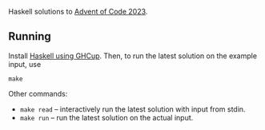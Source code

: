 Haskell solutions to [Advent of Code 2023](https://adventofcode.com/2023).

## Running

Install [Haskell using GHCup](https://www.haskell.org/ghcup/). Then,
to run the latest solution on the example input, use

    make

Other commands:

-   `make read` – interactively run the latest solution with input from stdin.
-   `make run` – run the latest solution on the actual input.

